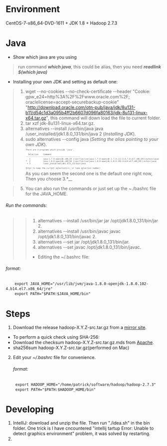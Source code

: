 # Environment
  CentOS-7-x86_64-DVD-1611 + JDK 1.8 + Hadoop 2.7.3
  
# Java
  * Show which java are you using
  > run command __*which java*__, this could be alias, then you need __*readlink $(which java)*__
  * Installing your own JDK and setting as default one:
  > 1. wget  --no-cookies --no-check-certificate --header "Cookie: gpw_e24=http%3A%2F%2Fwww.oracle.com%2F; oraclelicense=accept-securebackup-cookie" "http://download.oracle.com/otn-pub/java/jdk/8u131-b11/d54c1d3a095b4ff2b6607d096fa80163/jdk-8u131-linux-x64.tar.gz", this command will down load the file to current folder.
  > 2. tar xzf jdk-8u131-linux-x64.tar.gz.
  > 3. alternatives --install /usr/bin/java java /user_installed/jdk1.8.0_131/bin/java 2 (*Installing JDK*).
  > 4. sudo alternatives --config java (*Setting the alias pointing to your own JDK*).
  ![alt text](alternative_linux.jpeg)
  >As you can seem the second one is the default one right now, Then you choose 3.*__
  
  > 5. You can also run the commands or just set up the ~./bashrc file for the JAVA_HOME. 
  
   ###### Run the commands:
  >> 1. alternatives --install /usr/bin/jar jar /opt/jdk1.8.0_131/bin/jar 2.
  >> 2. alternatives --install /usr/bin/javac javac /opt/jdk1.8.0_131/bin/javac 2.
  >> 3. alternatives --set jar /opt/jdk1.8.0_131/bin/jar.
  >> 4. alternatives --set javac /opt/jdk1.8.0_131/bin/javac.
  >> * Editing the ~/.bashrc file: 
  
   ###### format:
        export JAVA_HOME="/usr/lib/jvm/java-1.8.0-openjdk-1.8.0.102-4.b14.el7.x86_64/jre"
        export PATH="$PATH:$JAVA_HOME/bin"


  

# Steps
1. Download the release hadoop-X.Y.Z-src.tar.gz from a [mirror site](http://www.apache.org/dyn/closer.cgi/hadoop/common).
  * To perform a quick check using SHA-256:
  * Download the checksum hadoop-X.Y.Z-src.tar.gz.mds from [Apache](https://dist.apache.org/repos/dist/release/hadoop/common/).
  * sha256sum hadoop-X.Y.Z-src.tar.gz(performed on Mac)
2. Edit your *~/.bashrc* file for convenience.
    ###### format:
        export HADOOP_HOME="/home/patrick/software/hadoop/hadoop-2.7.3"
        export PATH="$PATH:$HADOOP_HOME/bin"
        
# Developing
1. IntelliJ: download and unzip the file. Then run "./idea.sh" in the bin folder. One trick is I have cncountered "intellij tartup Error: Unable to detect graphics environment" problem, it was solved by restarting.
2. 
